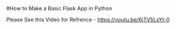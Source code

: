 #How to Make a Basic Flask App in Python

Please See this Video for Refrence - <https://youtu.be/6iTV5LsYt-0>
